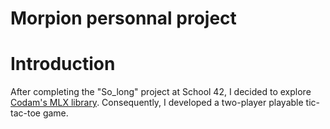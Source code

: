 # Morpion personnal project


# Introduction

After completing the "So_long" project at School 42, I decided to explore [Codam's MLX library](https://github.com/codam-coding-college/MLX42). Consequently, I developed a two-player playable tic-tac-toe game.

